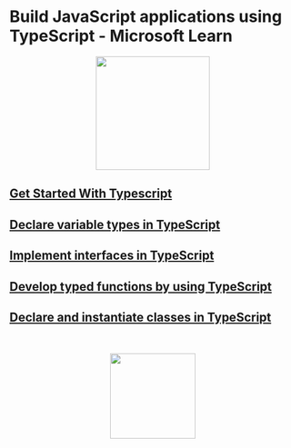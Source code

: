 # Build JavaScript applications using TypeScript - Microsoft Learn

<div align="center">
  <img src="https://dotnet.microsoft.com/static/images/illustrations/swimlane-mslearn-small.svg?v=etNgnmUT_CgDsI4SLwzWppFijK2p2pa6KroexGdN6ow" height="200px">
</div>

## [Get Started With Typescript](./getStarted.md)
## [Declare variable types in TypeScript](./declareVariables.md)
## [Implement interfaces in TypeScript](./interfaces.md)
## [Develop typed functions by using TypeScript](functions.md)
## [Declare and instantiate classes in TypeScript](./classes.md)

<div align="center">
  <br><br>
  <img src="https://upload.wikimedia.org/wikipedia/commons/thumb/4/4c/Typescript_logo_2020.svg/2048px-Typescript_logo_2020.svg.png" height="150px">
</div>